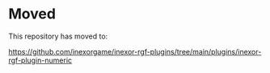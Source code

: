# Moved

This repository has moved to:

https://github.com/inexorgame/inexor-rgf-plugins/tree/main/plugins/inexor-rgf-plugin-numeric
